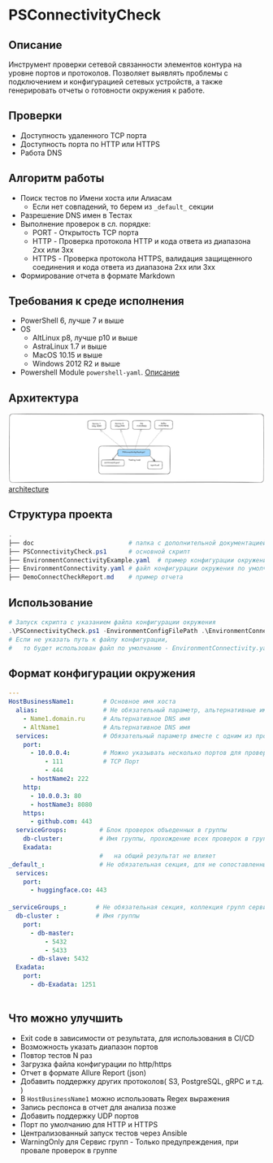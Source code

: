 # PSConnectivityCheck

## Описание

Инструмент проверки сетевой связанности элементов контура на уровне портов и протоколов. Позволяет выявлять проблемы с подключением и конфигурацией сетевых устройств, а также генерировать отчеты о готовности окружения к работе.

## Проверки

- Доступность удаленного TCP порта
- Доступность порта по  HTTP или HTTPS
- Работа DNS

## Алгоритм работы

- Поиск тестов по Имени хоста или Алиасам
  - Если нет совпадений, то берем из `_default_` секции
- Разрешение DNS имен в Тестах
- Выполнение проверок в сл. порядке:
  - PORT - Открытость TCP порта
  - HTTP - Проверка протокола HTTP и кода ответа из диапазона 2xx или 3xx
  - HTTPS - Проверка протокола HTTPS, валидация защищенного соединения и кода ответа из диапазона 2xx или 3xx
- Формирование отчета в формате Markdown  

## Требования к среде исполнения

- PowerShell 6, лучше 7 и выше
- OS
  - AltLinux p8, лучше p10 и выше
  - AstraLinux 1.7 и выше
  - MacOS 10.15 и выше
  - Windows 2012 R2 и выше
- Powershell Module `powershell-yaml`. [Описание](doc/readme.md)

## Архитектура

![architecture](doc/architecture.png)
[architecture](doc/architecture.excalidraw)

## Структура проекта

```powershell
.
├── doc                          # папка с дополнительной документацией
├── PSConnectivityCheck.ps1      # основной скрипт
├── EnvironmentConnectivityExample.yaml  # пример конфигурации окружения
├── EnvironmentConnectivity.yaml # файл конфигурации окружения по умолчанию
├── DemoConnectCheckReport.md    # пример отчета
```

## Использование

```powershell
# Запуск скрипта с указанием файла конфигурации окружения
.\PSConnectivityCheck.ps1 -EnvironmentConfigFilePath .\EnvironmentConnectivityExample.yaml
# Если не указать путь к файлу конфигурации, 
#   то будет использован файл по умолчанию - EnvironmentConnectivity.yaml
```

## Формат конфигурации окружения

```yaml
---
HostBusinessName1:        # Основное имя хоста
  alias:                  # Не обязательный параметр, альтернативные имена хоста
    - Name1.domain.ru     # Альтернативное DNS имя
    - AltName1            # Альтернативное DNS имя
  services:               # Обязательный параметр вместе с одним из протоколов
    port:
      - 10.0.0.4:         # Можно указывать несколько портов для проверки
          - 111           # TCP Порт
          - 444
      - hostName2: 222
    http:
      - 10.0.0.3: 80
      - hostName3: 8080
    https:
      - github.com: 443
  serviceGroups:         # Блок проверок объеденных в группы
    db-cluster:          # Имя группы, прохождение всех проверок в группе обязательно
    Exadata:
                         #   на общий результат не влияет
_default_:               # Не обязательная секция, для не сопоставленных хостов
  services:
    port:
      - huggingface.co: 443

_serviceGroups_:        # Не обязательная секция, коллекция групп сервисов
  db-cluster :          # Имя группы
    port:
      - db-master:
          - 5432
          - 5433
      - db-slave: 5432
  Exadata:
    port:
      - db-Exadata: 1251
 
```

## Что можно улучшить

- Exit code в зависимости от результата, для использования в CI/CD
- Возможность указать диапазон портов
- Повтор тестов N раз
- Загрузка файла конфигурации по http/https
- Отчет в формате Allure Report (json)
- Добавить поддержку других протоколов( S3, PostgreSQL, gRPC и т.д. )
- В `HostBusinessName1` можно использовать Regex выражения
- Запись респонса в отчет для анализа позже
- Добавить поддержку UDP портов
- Порт по умолчанию для HTTP и HTTPS
- Централизованный запуск тестов через Ansible
- WarningOnly для Сервис групп - Только предупреждения, при провале проверок в группе
